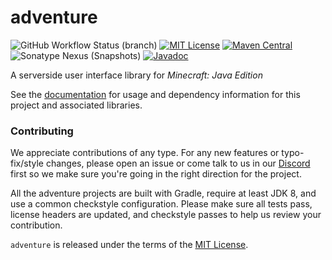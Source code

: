 # adventure

![GitHub Workflow Status (branch)](https://img.shields.io/github/workflow/status/KyoriPowered/adventure/build/master) [![MIT License](https://img.shields.io/badge/license-MIT-blue)](license.txt) [![Maven Central](https://img.shields.io/maven-central/v/net.kyori/adventure-api?label=stable)](https://search.maven.org/search?q=g:net.kyori%20AND%20a:adventure*) ![Sonatype Nexus (Snapshots)](https://img.shields.io/nexus/s/net.kyori/adventure-api?label=dev&server=https%3A%2F%2Foss.sonatype.org) [![Javadoc](https://img.shields.io/badge/javadoc-all-green)](https://jd.adventure.kyori.net/)

A serverside user interface library for *Minecraft: Java Edition*

See the [documentation](https://docs.adventure.kyori.net/) for usage and dependency information for this project and associated libraries.

### Contributing

We appreciate contributions of any type. For any new features or typo-fix/style changes, please open an issue or come talk to us in our [Discord] first so we make sure you're going in the right direction for the project.

All the adventure projects are built with Gradle, require at least JDK 8, and use a common checkstyle configuration. Please make sure all tests pass, license headers are updated, and checkstyle passes to help us review your contribution.

`adventure` is released under the terms of the [MIT License](license.txt).

[Discord]: https://discord.gg/MMfhJ8F
